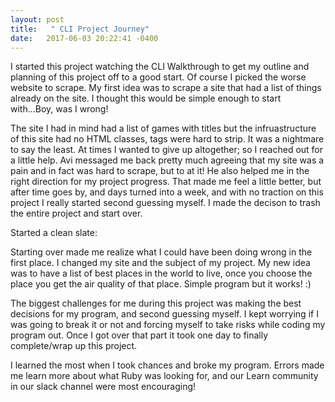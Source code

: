 ```yaml
---
layout: post
title:   " CLI Project Journey"
date:   2017-06-03 20:22:41 -0400
---
```



I started this project watching the CLI Walkthrough to get my outline and planning of this project off to a good start. Of course I picked the worse website to scrape. My first idea was to scrape a site that had a list of things already on the site. I thought this would be simple enough to start with...Boy, was I wrong! 

The site I had in mind had a list of games with titles but the infruastructure of this site had no HTML classes, tags were hard to strip. It was a nightmare to say the least. At times I wanted to give up altogether; so I reached out for a little help. Avi messaged me back pretty much agreeing that my site was a pain and in fact was hard to scrape, but to at it! He also helped me in the right direction for my project progress. That made me feel a little better, but after time goes by, and days turned into a week, and with no traction on this project I really started second guessing myself. I made the decison to trash the entire project and start over.

Started a clean slate:

Starting over made me realize what I could have been doing wrong in the first place. I changed my site and the subject of my project. My new idea was to have a list of best places in the world to live, once you choose the place you get the air quality of that place. Simple program but it works! :) 

The biggest challenges for me during this project was making the best decisions for my program, and second guessing myself. I kept worrying if I was going to break it or not and forcing myself to take risks while coding my program out. Once I got over that part it took one day to finally complete/wrap up this project.

I learned the most when I took chances and broke my program. Errors made me learn more about what Ruby was looking for, and our Learn community in our slack channel were most encouraging! 
